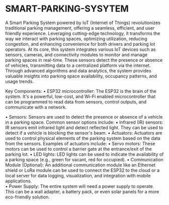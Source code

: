 # SMART-PARKING-SYSYTEM
A Smart Parking System powered by IoT (Internet of Things) revolutionizes 
traditional parking management, offering a seamless, efficient, and user
friendly experience. Leveraging cutting-edge technology, it transforms the 
way we interact with parking spaces, optimizing utilization, reducing 
congestion, and enhancing convenience for both drivers and parking lot 
operators. 
 At its core, this system integrates various IoT devices such as sensors, 
cameras, and connectivity modules to monitor and manage parking spaces 
in real-time. These sensors detect the presence or absence of vehicles, 
transmitting data to a centralized platform via the internet. Through 
advanced algorithms and data analytics, the system provides valuable 
insights into parking space availability, occupancy patterns, and usage 
trends. 
 
Key Components: 
• ESP32 microcontroller: The ESP32 is the brain of the system. It's a 
powerful, low-cost, and Wi-Fi enabled microcontroller that can be 
programmed to read data from sensors, control outputs, and 
communicate with a network. 
 
• Sensors: Sensors are used to detect the presence or absence of a vehicle in 
a parking space. Common sensor options include: 
▪ Infrared (IR) sensors: IR sensors emit infrared light and detect reflected light. They can be used to detect if a vehicle is blocking the sensor's beam. 
•  Actuators: Actuators are used to control physical elements of the parking system based on the data from the sensors. Examples of actuators include: 
• Servo motors: These motors can be used to control a barrier gate at the entrance/exit of the parking lot. 
• LED lights: LED lights can be used to indicate the availability of a parking space (e.g., green for vacant, red for occupied). 
• Communication Module (Optional): An additional communication module like an Ethernet shield or LoRa module can be used to connect the ESP32 to the cloud or a local server for data logging, visualization, and integration with mobile applications.  
• Power Supply: The entire system will need a power supply to operate. This can be a wall adapter, a battery pack, or even solar panels for a more eco-friendly solution. 
